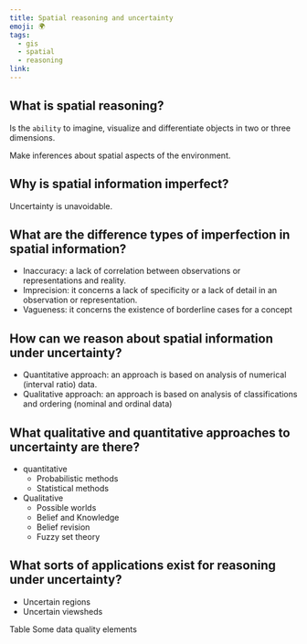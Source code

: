 ```yaml
---
title: Spatial reasoning and uncertainty
emoji: 🌍
tags:
  - gis
  - spatial
  - reasoning
link:
---
```


## What is spatial reasoning?

Is the `ability` to imagine, visualize and differentiate objects in two or three dimensions.

Make inferences about spatial aspects of the environment.

## Why is spatial information imperfect?

Uncertainty is unavoidable.

## What are the difference types of imperfection in spatial information?

- Inaccuracy: a lack of correlation between observations or representations and reality.
- Imprecision: it concerns a lack of specificity or a lack of detail in an observation or representation.
- Vagueness: it concerns the existence of borderline cases for a concept

## How can we reason about spatial information under uncertainty?

- Quantitative approach: an approach is based on analysis of numerical (interval ratio) data.
- Qualitative approach: an approach is based on analysis of classifications and ordering (nominal and ordinal data)

## What qualitative and quantitative approaches to uncertainty are there?

- quantitative
  - Probabilistic methods
  - Statistical methods
- Qualitative
  - Possible worlds
  - Belief and Knowledge
  - Belief revision
  - Fuzzy set theory

## What sorts of applications exist for reasoning under uncertainty?

- Uncertain regions
- Uncertain viewsheds

Table Some data quality elements
